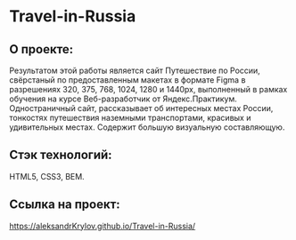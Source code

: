 # Travel-in-Russia

## О проекте:
Результатом этой работы является сайт Путешествие по России, свёрстаный по предоставленным макетах в формате Figma в разрешениях 320, 375, 768, 1024, 1280 и 1440px, выполненный в рамках обучения на курсе Веб-разработчик от Яндекс.Практикум.<br />
Одностраничный сайт, рассказывает об интересных местах России, тонкостях путешествия наземными транспортами, красивых и удивительных местах. Содержит большую визуальную составляющую.

## Стэк технологий:
HTML5, CSS3, BEM.

## Ссылка на проект:
https://aleksandrKrylov.github.io/Travel-in-Russia/
